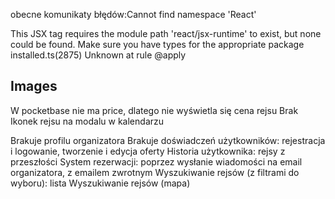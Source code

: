 obecne komunikaty błędów:Cannot find namespace 'React'
    <div className="layout-root">
This JSX tag requires the module path 'react/jsx-runtime' to exist, but none could be found. Make sure you have types for the appropriate package installed.ts(2875)
Unknown at rule @apply

## Images

W pocketbase nie ma price, dlatego nie wyświetla się cena rejsu
Brak Ikonek rejsu na modalu w kalendarzu

Brakuje profilu organizatora
Brakuje doświadczeń użytkowników: rejestracja i logowanie, tworzenie i edycja oferty
Historia użytkownika: rejsy z przeszłości
System rezerwacji: poprzez wysłanie wiadomości na email organizatora, z emailem zwrotnym
Wyszukiwanie rejsów (z filtrami do wyboru): lista
Wyszukiwanie rejsów (mapa)
